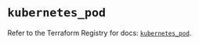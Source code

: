 # `kubernetes_pod`

Refer to the Terraform Registry for docs: [`kubernetes_pod`](https://registry.terraform.io/providers/hashicorp/kubernetes/2.37.0/docs/resources/pod).
